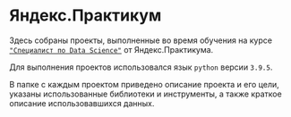 # Яндекс.Практикум
Здесь собраны проекты, выполненные во время обучения на курсе [`"Специалист по Data Science"`](https://practicum.yandex.ru/profile/data-scientist/) от Яндекс.Практикума. 

Для выполнения проектов использовался язык `python` версии `3.9.5`.

В папке с каждым проектом приведено описание проекта и его цели, указаны использованные библиотеки и инструменты, а также краткое описание использовавшихся данных.
